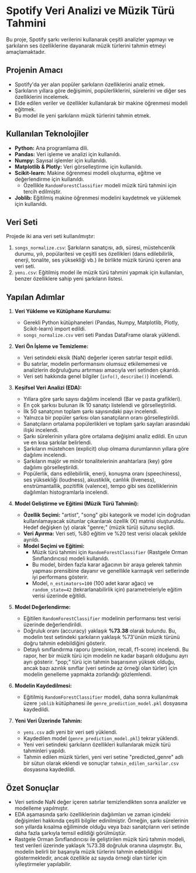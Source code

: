 # Spotify Veri Analizi ve Müzik Türü Tahmini

Bu proje, Spotify şarkı verilerini kullanarak çeşitli analizler yapmayı ve şarkıların ses özelliklerine dayanarak müzik türlerini tahmin etmeyi amaçlamaktadır.

## Projenin Amacı

-   Spotify'da yer alan popüler şarkıların özelliklerini analiz etmek.
-   Şarkıların yıllara göre değişimini, popülerliklerini, sürelerini ve diğer ses özelliklerini incelemek.
-   Elde edilen veriler ve özellikler kullanılarak bir makine öğrenmesi modeli eğitmek.
-   Bu model ile yeni şarkıların müzik türlerini tahmin etmek.

## Kullanılan Teknolojiler

-   **Python:** Ana programlama dili.
-   **Pandas:** Veri işleme ve analizi için kullanıldı.
-   **Numpy:** Sayısal işlemler için kullanıldı.
-   **Matplotlib & Plotly:** Veri görselleştirme için kullanıldı.
-   **Scikit-learn:** Makine öğrenmesi modeli oluşturma, eğitme ve değerlendirme için kullanıldı.
    -   Özellikle `RandomForestClassifier` modeli müzik türü tahmini için tercih edilmiştir.
-   **Joblib:** Eğitilmiş makine öğrenmesi modelini kaydetmek ve yüklemek için kullanıldı.

## Veri Seti

Projede iki ana veri seti kullanılmıştır:
1.  `songs_normalize.csv`: Şarkıların sanatçısı, adı, süresi, müstehcenlik durumu, yılı, popülaritesi ve çeşitli ses özellikleri (dans edilebilirlik, enerji, tonalite, ses yüksekliği vb.) ile birlikte müzik türünü içeren ana veri seti.
2.  `yenı.csv`: Eğitilmiş model ile müzik türü tahmini yapmak için kullanılan, benzer özelliklere sahip yeni şarkıların listesi.

## Yapılan Adımlar

1.  **Veri Yükleme ve Kütüphane Kurulumu:**
    -   Gerekli Python kütüphaneleri (Pandas, Numpy, Matplotlib, Plotly, Scikit-learn) import edildi.
    -   `songs_normalize.csv` veri seti Pandas DataFrame olarak yüklendi.

2.  **Veri Ön İşleme ve Temizleme:**
    -   Veri setindeki eksik (NaN) değerler içeren satırlar tespit edildi.
    -   Bu satırlar, modelin performansını olumsuz etkilememesi ve analizlerin doğruluğunu artırması amacıyla veri setinden çıkarıldı.
    -   Veri seti hakkında genel bilgiler (`info()`, `describe()`) incelendi.

3.  **Keşifsel Veri Analizi (EDA):**
    -   Yıllara göre şarkı sayısı dağılımı incelendi (Bar ve pasta grafikleri).
    -   En çok şarkısı bulunan ilk 10 sanatçı listelendi ve görselleştirildi.
    -   İlk 50 sanatçının toplam şarkı sayısındaki payı incelendi.
    -   Yalnızca bir popüler şarkısı olan sanatçıların oranı görselleştirildi.
    -   Sanatçıların ortalama popülerlikleri ve toplam şarkı sayıları arasındaki ilişki incelendi.
    -   Şarkı sürelerinin yıllara göre ortalama değişimi analiz edildi. En uzun ve en kısa şarkılar belirlendi.
    -   Şarkıların müstehcen (explicit) olup olmama durumlarının yıllara göre dağılımı incelendi.
    -   Şarkıların majör ve minör tonalitelerinin anahtarlara (key) göre dağılımı görselleştirildi.
    -   Popülerlik, dans edilebilirlik, enerji, konuşma oranı (speechiness), ses yüksekliği (loudness), akustiklik, canlılık (liveness), enstrümantallik, pozitiflik (valence), tempo gibi ses özelliklerinin dağılımları histogramlarla incelendi.

4.  **Model Geliştirme ve Eğitimi (Müzik Türü Tahmini):**
    -   **Özellik Seçimi:** "artist", "song" gibi kategorik ve model için doğrudan kullanılamayacak sütunlar çıkarılarak özellik (X) matrisi oluşturuldu. Hedef değişken (y) olarak "genre;" (müzik türü) sütunu seçildi.
    -   **Veri Ayırma:** Veri seti, %80 eğitim ve %20 test verisi olacak şekilde ayrıldı.
    -   **Model Seçimi ve Eğitimi:**
        -   Müzik türü tahmini için `RandomForestClassifier` (Rastgele Orman Sınıflandırıcısı) modeli kullanıldı.
        -   Bu model, birden fazla karar ağacının bir araya gelerek tahmin yapması prensibine dayanır ve genellikle karmaşık veri setlerinde iyi performans gösterir.
        -   Model, `n_estimators=100` (100 adet karar ağacı) ve `random_state=42` (tekrarlanabilirlik için) parametreleriyle eğitim verisi üzerinde eğitildi.

5.  **Model Değerlendirme:**
    -   Eğitilen `RandomForestClassifier` modelinin performansı test verisi üzerinde değerlendirildi.
    -   Doğruluk oranı (accuracy) yaklaşık **%73.38** olarak bulundu. Bu, modelin test setindeki şarkıların yaklaşık %73'ünün müzik türünü doğru tahmin edebildiğini gösterir.
    -   Detaylı sınıflandırma raporu (precision, recall, f1-score) incelendi. Bu rapor, her bir müzik türü için modelin ne kadar başarılı olduğunu ayrı ayrı gösterir. "pop;" türü için tahmin başarısının yüksek olduğu, ancak bazı azınlık sınıflar (veri setinde az örneği olan türler) için modelin genelleme yapmakta zorlandığı gözlemlendi.

6.  **Modelin Kaydedilmesi:**
    -   Eğitilmiş `RandomForestClassifier` modeli, daha sonra kullanılmak üzere `joblib` kütüphanesi ile `genre_prediction_model.pkl` dosyasına kaydedildi.

7.  **Yeni Veri Üzerinde Tahmin:**
    -   `yenı.csv` adlı yeni bir veri seti yüklendi.
    -   Kaydedilen model (`genre_prediction_model.pkl`) tekrar yüklendi.
    -   Yeni veri setindeki şarkıların özellikleri kullanılarak müzik türü tahminleri yapıldı.
    -   Tahmin edilen müzik türleri, yeni veri setine "predicted_genre" adlı bir sütun olarak eklendi ve sonuçlar `tahmin_edilen_sarkilar.csv` dosyasına kaydedildi.

## Özet Sonuçlar

-   Veri setinde NaN değer içeren satırlar temizlendikten sonra analizler ve modelleme yapılmıştır.
-   EDA aşamasında şarkı özelliklerinin dağılımları ve zaman içindeki değişimleri hakkında çeşitli bilgiler edinilmiştir. Örneğin, şarkı sürelerinin son yıllarda kısalma eğiliminde olduğu veya bazı sanatçıların veri setinde daha fazla şarkıyla temsil edildiği görülmüştür.
-   Rastgele Orman Sınıflandırıcısı ile geliştirilen müzik türü tahmin modeli, test verileri üzerinde yaklaşık %73.38 doğruluk oranına ulaşmıştır. Bu, modelin belirli bir başarıyla müzik türlerini tahmin edebildiğini göstermektedir, ancak özellikle az sayıda örneği olan türler için iyileştirmeler yapılabilir.

